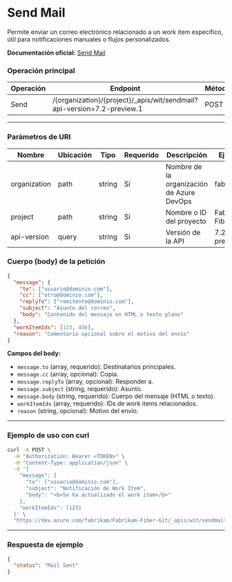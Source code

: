 # Send Mail

Permite enviar un correo electrónico relacionado a un work item específico, útil para notificaciones manuales o flujos personalizados.

**Documentación oficial:** [Send Mail](https://learn.microsoft.com/en-us/rest/api/azure/devops/wit/send-mail?view=azure-devops-rest-7.2)

### Operación principal

| Operación | Endpoint | Método |
|-----------|----------|--------|
| Send      | /{organization}/{project}/_apis/wit/sendmail?api-version=7.2-preview.1 | POST   |

---

### Parámetros de URI

| Nombre        | Ubicación | Tipo     | Requerido | Descripción                                 | Ejemplo           |
|---------------|-----------|----------|-----------|---------------------------------------------|-------------------|
| organization  | path      | string   | Sí        | Nombre de la organización de Azure DevOps   | fabrikam          |
| project       | path      | string   | Sí        | Nombre o ID del proyecto                    | Fabrikam-Fiber-Git|
| api-version   | query     | string   | Sí        | Versión de la API                          | 7.2-preview.1     |

### Cuerpo (body) de la petición

```json
{
  "message": {
    "to": ["usuario@dominio.com"],
    "cc": ["otro@dominio.com"],
    "replyTo": ["remitente@dominio.com"],
    "subject": "Asunto del correo",
    "body": "Contenido del mensaje en HTML o texto plano"
  },
  "workItemIds": [123, 456],
  "reason": "Comentario opcional sobre el motivo del envío"
}
```

**Campos del body:**

- `message.to` (array, requerido): Destinatarios principales.
- `message.cc` (array, opcional): Copia.
- `message.replyTo` (array, opcional): Responder a.
- `message.subject` (string, requerido): Asunto.
- `message.body` (string, requerido): Cuerpo del mensaje (HTML o texto).
- `workItemIds` (array, requerido): IDs de work items relacionados.
- `reason` (string, opcional): Motivo del envío.

---

### Ejemplo de uso con curl

```bash
curl -X POST \
  -H "Authorization: Bearer <TOKEN>" \
  -H "Content-Type: application/json" \
  -d '{
    "message": {
      "to": ["usuario@dominio.com"],
      "subject": "Notificación de Work Item",
      "body": "<b>Se ha actualizado el work item</b>"
    },
    "workItemIds": [123]
  }' \
  "https://dev.azure.com/fabrikam/Fabrikam-Fiber-Git/_apis/wit/sendmail?api-version=7.2-preview.1"
```

---

### Respuesta de ejemplo

```json
{
  "status": "Mail Sent"
}
```
